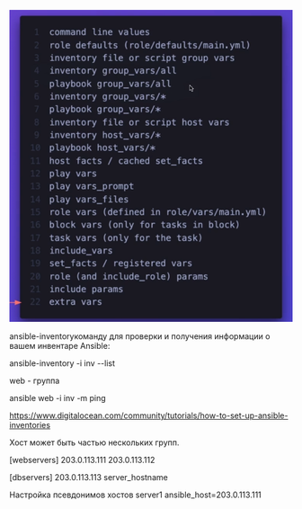 ![img.png](img.png)

ansible-inventoryкоманду для проверки и получения информации о вашем инвентаре Ansible:

ansible-inventory -i inv --list


web - группа

ansible web -i inv -m ping


https://www.digitalocean.com/community/tutorials/how-to-set-up-ansible-inventories

Хост может быть частью нескольких групп. 

[webservers]
203.0.113.111
203.0.113.112

[dbservers]
203.0.113.113
server_hostname


Настройка псевдонимов хостов
server1 ansible_host=203.0.113.111
